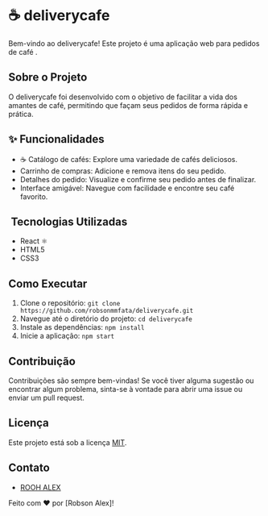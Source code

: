 # ☕ deliverycafe 

Bem-vindo ao deliverycafe! Este projeto é uma aplicação web para pedidos de café .

##  Sobre o Projeto

O deliverycafe foi desenvolvido com o objetivo de facilitar a vida dos amantes de café, permitindo que façam seus pedidos de forma rápida e prática. 

## ✨ Funcionalidades

* ☕ Catálogo de cafés: Explore uma variedade de cafés deliciosos.
* Carrinho de compras: Adicione e remova itens do seu pedido.
* Detalhes do pedido: Visualize e confirme seu pedido antes de finalizar.
* Interface amigável: Navegue com facilidade e encontre seu café favorito.

## ️ Tecnologias Utilizadas

* React ⚛️
* HTML5 
* CSS3 


##  Como Executar

1.  Clone o repositório: `git clone https://github.com/robsonmmfata/deliverycafe.git`
2.  Navegue até o diretório do projeto: `cd deliverycafe`
3.  Instale as dependências: `npm install`
4.  Inicie a aplicação: `npm start`

##  Contribuição

Contribuições são sempre bem-vindas! Se você tiver alguma sugestão ou encontrar algum problema, sinta-se à vontade para abrir uma issue ou enviar um pull request.

##  Licença

Este projeto está sob a licença [MIT](https://opensource.org/licenses/MIT).

##  Contato

* [ROOH ALEX](https://github.com/robsonmmfata)
  

Feito com ❤️ por [Robson Alex]!
